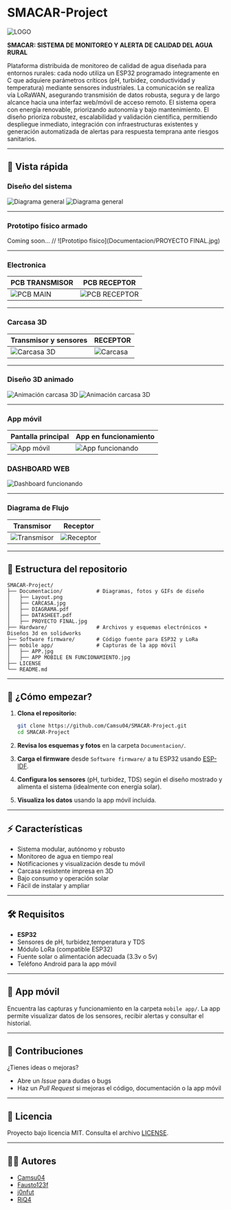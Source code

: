 
# SMACAR-Project 
![LOGO](Documentacion/logo.png)

**SMACAR: SISTEMA DE MONITOREO Y ALERTA DE CALIDAD DEL AGUA RURAL**

Plataforma distribuida de monitoreo de calidad de agua diseñada para entornos rurales: cada nodo utiliza un ESP32 programado íntegramente en C que adquiere parámetros críticos (pH, turbidez, conductividad y temperatura) mediante sensores industriales. La comunicación se realiza vía LoRaWAN, asegurando transmisión de datos robusta, segura y de largo alcance hacia una interfaz web/móvil de acceso remoto. El sistema opera con energía renovable, priorizando autonomía y bajo mantenimiento. El diseño prioriza robustez, escalabilidad y validación científica, permitiendo despliegue inmediato, integración con infraestructuras existentes y generación automatizada de alertas para respuesta temprana ante riesgos sanitarios.

---

## 🌟 Vista rápida

### Diseño del sistema

![Diagrama general](Hardware/Electronic/SMACAR%20MAIN%20BOARD/Diagrama1.png)
![Diagrama general](Hardware/Electronic/SMACAR%20RECEIVER%20BOARD/Diagrama.png)


---

### Prototipo físico armado

Coming soon...
// ![Prototipo físico](Documentacion/PROYECTO FINAL.jpg)

---

### Electronica

| PCB TRANSMISOR                            | PCB RECEPTOR                               |
|-------------------------------------------|--------------------------------------------|
| ![PCB MAIN](Hardware/Electronic/SMACAR%20MAIN%20BOARD/RENDER.png) | ![PCB RECEPTOR](Hardware/Electronic/SMACAR%20RECEIVER%20BOARD/RENDER.png) |

---

### Carcasa 3D 

| Transmisor y sensores                     | RECEPTOR                                   |
|-------------------------------------------|--------------------------------------------|
| ![Carcasa 3D](Documentacion/photo_2025-08-19_15-44-15.jpg) | ![Carcasa](Documentacion/receptor.jpg) |

---

### Diseño 3D animado

![Animación carcasa 3D](Hardware/3D%20Design/Carcasa%20LoRaWAN/ensamble%20gif.gif)
![Animación carcasa 3D](Hardware/3D%20Design/Carcasa%20placa%20Trasmisora/ensamblaje%20gif.gif)

---

### App móvil

| Pantalla principal | App en funcionamiento |
|--------------------|----------------------|
| ![App móvil](Software/mobile%20app/APP_fuera.jpg) | ![App funcionando](Software/mobile%20app/APP_MOBILE_EN_FUNCIONAMIENTO.jpg) |

### DASHBOARD WEB

![Dashboard funcionando](Software/dashboard/DASHBOARD%20BLYNK%202.png)


---

### Diagrama de Flujo

| Transmisor | Receptor                     |
|--------------------|----------------------|
| ![Transmisor](Documentacion/Diagrama%20flujo/diagram(1).png) | ![Receptor](Documentacion/Diagrama%20flujo/diagram(2).png) |

---

## 📁 Estructura del repositorio

```
SMACAR-Project/
├── Documentacion/           # Diagramas, fotos y GIFs de diseño
│   ├── Layout.png
│   ├── CARCASA.jpg
│   ├── DIAGRAMA.pdf
│   ├── DATASHEET.pdf
│   ├── PROYECTO FINAL.jpg
├── Hardware/                # Archivos y esquemas electrónicos + Diseños 3d en solidworks
├── Software firmware/       # Código fuente para ESP32 y LoRa
├── mobile app/              # Capturas de la app móvil
│   ├── APP.jpg
│   ├── APP MOBILE EN FUNCIONAMIENTO.jpg
├── LICENSE
└── README.md
```

---

## 🚀 ¿Cómo empezar?

1. **Clona el repositorio:**
    ```bash
    git clone https://github.com/Camsu04/SMACAR-Project.git
    cd SMACAR-Project
    ```

2. **Revisa los esquemas y fotos** en la carpeta `Documentacion/`.

3. **Carga el firmware** desde `Software firmware/` a tu ESP32 usando [ESP-IDF](https://docs.espressif.com/projects/esp-idf/en/latest/esp32/get-started/index.html).

4. **Configura los sensores** (pH, turbidez, TDS) según el diseño mostrado y alimenta el sistema (idealmente con energía solar).

5. **Visualiza los datos** usando la app móvil incluida.

---

## ⚡ Características

- Sistema modular, autónomo y robusto
- Monitoreo de agua en tiempo real
- Notificaciones y visualización desde tu móvil
- Carcasa resistente impresa en 3D
- Bajo consumo y operación solar
- Fácil de instalar y ampliar

---

## 🛠️ Requisitos

- **ESP32**
- Sensores de pH, turbidez,temperatura y TDS
- Módulo LoRa (compatible ESP32)
- Fuente solar o alimentación adecuada (3.3v o 5v)
- Teléfono Android para la app móvil

---

## 📲 App móvil

Encuentra las capturas y funcionamiento en la carpeta `mobile app/`.
La app permite visualizar datos de los sensores, recibir alertas y consultar el historial.

---

## 🤝 Contribuciones

¿Tienes ideas o mejoras?
- Abre un *Issue* para dudas o bugs
- Haz un *Pull Request* si mejoras el código, documentación o la app móvil

---

## 📄 Licencia

Proyecto bajo licencia MIT.
Consulta el archivo [LICENSE](LICENSE).

---

## 👨‍💻 Autores

- [Camsu04](https://github.com/Camsu04)
- [Fausto123f](https://github.com/Fausto123f)
- [j0nfut](https://github.com/j0nfut)
- [RiQ4](https://github.com/RiQ4)

